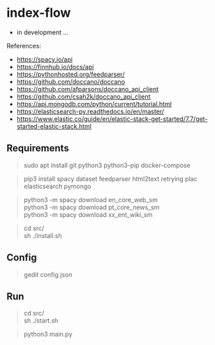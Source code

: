 
# index-flow

- in development ...

References:

- https://spacy.io/api
- https://finnhub.io/docs/api
- https://pythonhosted.org/feedparser/
- https://github.com/doccano/doccano
- https://github.com/afparsons/doccano_api_client
- https://github.com/csah2k/doccano_api_client
- https://api.mongodb.com/python/current/tutorial.html
- https://elasticsearch-py.readthedocs.io/en/master/
- https://www.elastic.co/guide/en/elastic-stack-get-started/7.7/get-started-elastic-stack.html

## Requirements

>sudo apt install git python3 python3-pip docker-compose

>pip3 install spacy dataset feedparser html2text retrying plac elasticsearch pymongo

>python3 -m spacy download en_core_web_sm<br/>
python3 -m spacy download pt_core_news_sm<br/>
python3 -m spacy download xx_ent_wiki_sm

> cd src/<br/>
sh ./install.sh

## Config

> gedit config.json

## Run

> cd src/<br/>
sh ./start.sh

> python3 main.py
